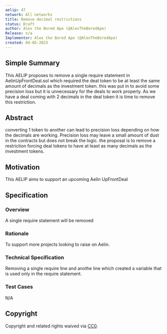 ```yaml
---
aelip: 47
network: All networks
title: Remove decimal restrictions
status: Draft
author: Alex the Bored Ape (@AlexTheBoredApe)
Release: n/a
Implementor: Alex the Bored Ape (@AlexTheBoredApe)
created: 04-05-2023
---
```


## Simple Summary

<!--"If you can't explain it simply, you don't understand it well enough." Simply describe the outcome the proposed changes intends to achieve. This should be non-technical and accessible to a casual community member.-->

This AELIP proposes to remove a single require statement in AelinUpFrontDeal.sol which required the deal token to be at least the same amount of decimals as the investment token. this was put in to avoid some precision loss but it is unnecessary for the deals to work properly. As we have a deal coming with 2 decimals in the deal token it is time to remove this restriction.

## Abstract

<!--A short (~200 word) description of the proposed change, the abstract should clearly describe the proposed change. This is what *will* be done if the AELIP is implemented, not *why* it should be done or *how* it will be done. If the AELIP proposes deploying a new contract, write, "we propose to deploy a new contract that will do x".-->

converting 1 token to another can lead to precision loss depending on how the decimals are working. Precision loss may leave a small amount of dust in the contracts but does not break the logic. the proposal is to remove a restriction forcing deal tokens to have at least as many decimals as the investment tokens.

## Motivation

<!--This is the problem statement. This is the *why* of the AELIP. It should clearly explain *why* the current state of the protocol is inadequate.  It is critical that you explain *why* the change is needed, if the AELIP proposes changing how something is calculated, you must address *why* the current calculation is inaccurate or wrong. This is not the place to describe how the AELIP will address the issue!-->

This AELIP aims to support an upcoming Aelin UpFrontDeal

## Specification

### Overview

<!--This is a high-level overview of *how* the AELIP will solve the problem. The overview should clearly describe how the new feature will be implemented.-->

A single require statement will be removed

### Rationale

<!--This is where you explain the reasoning behind how you propose to solve the problem. Why did you propose to implement the change in this way, what were the considerations and trade-offs. The rationale fleshes out what motivated the design and why particular design decisions were made. It should describe alternate designs that were considered and related work. The rationale may also provide evidence of consensus within the community, and should discuss important objections or concerns raised during discussion.-->

To support more projects looking to raise on Aelin.

### Technical Specification

<!--The technical specification should outline the public API of the changes proposed. That is, changes to any of the interfaces Synthetix currently exposes or the creations of new ones.-->

Removing a single require line and anothe line which created a variable that is used only in the require statement.

### Test Cases

<!--Test cases for an implementation are mandatory for AELIPs but can be included with the implementation..-->

N/A

## Copyright

Copyright and related rights waived via [CC0](https://creativecommons.org/publicdomain/zero/1.0/).
